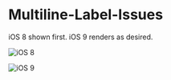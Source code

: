 # Multiline-Label-Issues
iOS 8 shown first. iOS 9 renders as desired.


![iOS 8](https://raw.github.com/danielphillips/Multiline-Label-Issues/master/ios8.png)

![iOS 9](https://raw.github.com/danielphillips/Multiline-Label-Issues/master/ios9.png)

